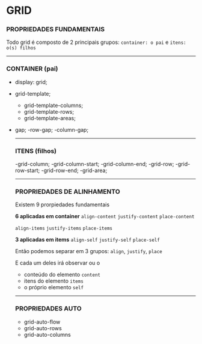 # GRID

### PROPRIEDADES FUNDAMENTAIS

Todo grid é composto de 2 principais grupos:
`container: o pai` e `itens: o(s) filhos`

---
### CONTAINER (pai)

- display: grid;
- grid-template;
  - grid-template-columns;
  - grid-template-rows;
  - grid-template-areas;
- gap;
  -row-gap;
  -column-gap;

  ---
  ### ITENS (filhos)

  -grid-column;
    -grid-column-start;
    -grid-column-end;
  -grid-row;
    -grid-row-start;
    -grid-row-end;
  -grid-area;

  ---
  ### PROPRIEDADES DE ALINHAMENTO

  Existem 9 prorpiedades fundamentais 

  **6 aplicadas em container**
  `align-content`
  `justify-content`
  `place-content`

  `align-items`
  `justify-items`
  `place-items`

  **3 aplicadas em items**
  `align-self`
  `justify-self`
  `place-self`

  Então podemos separar em 3 grupos:
  `align`, `justify`, `place`

  E cada um deles irá observar ou o 
    - conteúdo do elemento `content`
    - itens do elemento `items`
    - o próprio elemento `self`

  ---
  ### PROPRIEDADES AUTO

  - grid-auto-flow
  - grid-auto-rows
  - grid-auto-columns